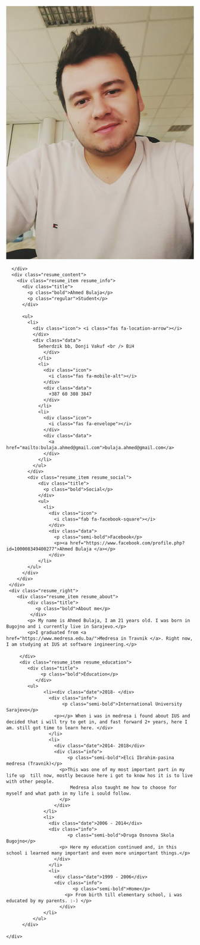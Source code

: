 
<html lang="en">
<head>
	<meta charset="UTF-8">
	<title>Resume/CV Design</title>
	<link rel="stylesheet" href="style.css">
</head>
<body> 
  
<div class="resume">
    <div class="resume_left">
      <div class="resume_profile">
        <img src="profilepic.jpg" alt="profile_pic">
       
      </div>
      <div class="resume_content">
        <div class="resume_item resume_info">
          <div class="title">
            <p class="bold">Ahmed Bulaja</p>
            <p class="regular">Student</p>
          </div>

          <ul>
            <li>
              <div class="icon"> <i class="fas fa-location-arrow"></i>
              </div>
              <div class="data">
                Seherdzik bb, Donji Vakuf <br /> BiH
                  </div>
                </li>
                <li>
                  <div class="icon">
                    <i class="fas fa-mobile-alt"></i>
                  </div>
                  <div class="data">
                    +387 60 308 3847
                  </div>
                </li>
                <li>
                  <div class="icon">
                    <i class="fas fa-envelope"></i>
                  </div>
                  <div class="data">
                    <a href="mailto:bulaja.ahmed@gmail.com">bulaja.ahmed@gmail.com</a>
                  </div>
                </li>
              </ul>
            </div>
            <div class="resume_item resume_social">
                <div class="title">
                  <p class="bold">Social</p>
                </div>
                <ul>
                  <li>
                    <div class="icon">
                      <i class="fab fa-facebook-square"></i>
                    </div>
                    <div class="data">
                      <p class="semi-bold">Facebook</p>
                      <p><a href="https://www.facebook.com/profile.php?id=100008349400277">Ahmed Bulaja </a></p>
                    </div>
                </li>
            </ul>
          </div>
        </div>
     </div>
     <div class="resume_right">
        <div class="resume_item resume_about">
            <div class="title">
               <p class="bold">About me</p>
             </div>
            <p> My name is Ahmed Bulaja, I am 21 years old. I was born in Bugojno and i currently live in Sarajevo.</p>
            <p>I graduated from <a href="https://www.medresa.edu.ba/">Medresa in Travnik </a>. Right now, I am studying at IUS at software ingineering.</p> 
                
         </div>
         <div class="resume_item resume_education">
            <div class="title">
                 <p class="bold">Education</p>
               </div>
            <ul>
                  <li><div class="date">2018- </div> 
                    <div class="info">
                         <p class="semi-bold">International University Sarajevo</p> 
                      <p></p> When i was in medresa i found about IUS and decided that i will try to get in, and fast forward 2+ years, here I am. still got time to learn here. </div>
                    </li>
                    <li>
                      <div class="date">2014- 2018</div> 
                      <div class="info">
                           <p class="semi-bold">Elci Ibrahim-pasina medresa (Travnik)</p> 
                        <p>This was one of my most important part in my life up  till now, mostly because here i got to know hos it is to live with other people.
                            Medresa also taught me how to choose for myself and what path in my life i sould follow.
                        </p>
                      </div>
                  </li>
                  <li>
                    <div class="date">2006 - 2014</div>
                    <div class="info">
                           <p class="semi-bold">Druga Osnovna Skola Bugojno</p> 
                        <p> Here my education continued and, in this school i learned many important and even more unimportant things.</p>
                      </div>
                    </li>
                    <li>
                      <div class="date">1999 - 2006</div>
                      <div class="info">
                             <p class="semi-bold">Home</p> 
                          <p> From birth till elementary school, i was educated by my parents. :-) </p>
                        </div>
                  </li>
              </ul>
          </div>
        
    </div>
